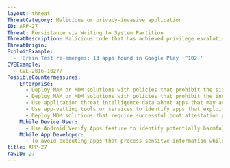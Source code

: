 ```yaml
---
layout: threat
ThreatCategory: Malicious or privacy-invasive application
ID: APP-27
Threat: Persistance via Writing to System Partition
ThreatDescription: Malicious code that has achieved privilege escalation to the kernel or root user may achieve persistence by modifying memory locations reserved for use by the bootloader, mobile OS, or kernel to force the execution of malicious code following a device reboot or integrated factory reset.
ThreatOrigin:
ExploitExample:
  - 'Brain Test re-emerges: 13 apps found in Google Play [^102]'
CVEExample:
  - CVE-2016-10277
PossibleCountermeasures:
    Enterprise:
      - Deploy MAM or MDM solutions with policies that prohibit the side-loading of apps, which may bypass security checks on the app.
      - Deploy MAM or MDM solutions with policies that prohibit the installation of apps from 3rd party (unofficial) app stores.
      - Use application threat intelligence data about apps that may achieve malicious persistence
      - Use app-vetting tools or services to identify apps that exploit the underlying OS to achieve malicious persistence.
      - Deploy MDM solutions that require successful boot attestation prior to granting access to enterprise resources.
    Mobile Device User:
      - Use Android Verify Apps feature to identify potentially harmful apps.
    Mobile App Developer:
      - To avoid executing apps that process sensitve information while low-level malware is present on the device, perform device integrity checking within enterprise applications, such as use of Android SafetyNet, Samsung Knox hardware-backed remote attestation, or other applicable remote attestation technologies device integrity attestation API
title: APP-27
rawID: 27
---
```

